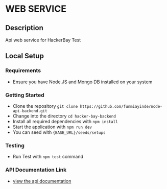 # WEB SERVICE

## Description
Api web service for HackerBay Test

## Local Setup

### Requirements

- Ensure you have Node.JS and Mongo DB installed on your system


### Getting Started
- Clone the repository `git clone https://github.com/funmiayinde/node-api-backend.git`
- Change into the directory `cd hacker-bay-backend`
- Install all required dependencies with `npm install`
- Start the application with `npm run dev`
- You can seed with `{BASE_URL}/seeds/setups` 

### Testing
- Run Test with `npm test` command

### API Documentation Link
- [view the api documentation](#https://www.getpostman.com/collections/d50121536ed1c90be7ec)
